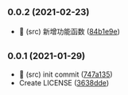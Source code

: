 ## <small>0.0.2 (2021-02-23)</small>

* :star2: (src) 新增功能函数 ([84b1e9e](https://github.com/hefeng1208/xtoolkits/commit/84b1e9e))



## <small>0.0.1 (2021-01-29)</small>

* :star2: (src) init commit ([747a135](https://github.com/hefeng1208/xtoolkits/commit/747a135))
* Create LICENSE ([3638dde](https://github.com/hefeng1208/xtoolkits/commit/3638dde))



